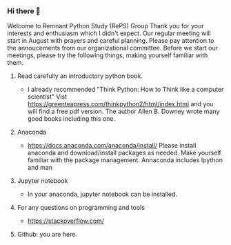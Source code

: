 ### Hi there 👋

Welcome to Remnant Python Study (RePS) Group
Thank you for your interests and enthusiasm which I didn't expect. Our regular meeting will start in August with prayers and careful planning. Please pay attention to the annoucements from our organizational committee. Before we start our meetings, please try the following things, making yourself familiar with them.

1. Read carefully an introductory python book.
   - I already recommended "Think Python: How to Think like a computer scientist" 
   Vist https://greenteapress.com/thinkpython2/html/index.html and you will find a free pdf version. 
   The author Allen B. Downey wrote many good books including this one.
 
1. Anaconda
   - https://docs.anaconda.com/anaconda/install/
    Please install anaconda and download/install packages as needed.
        Make yourself familiar with the package management.
        Annaconda includes Ipython and man
1. Jupyter notebook
   - In your anaconda, jupyter notebook can be installed.
1. For any questions on programming and tools
   - https://stackoverflow.com/
1. Github: you are here.


<!--
**ramruntai/ramruntai** is a ✨ _special_ ✨ repository because its `README.md` (this file) appears on your GitHub profile.

Here are some ideas to get you started:

- 🔭 I’m currently working on ...
- 🌱 I’m currently learning ...
- 👯 I’m looking to collaborate on ...
- 🤔 I’m looking for help with ...
- 💬 Ask me about ...
- 📫 How to reach me: ...
- 😄 Pronouns: ...
- ⚡ Fun fact: ...
-->
